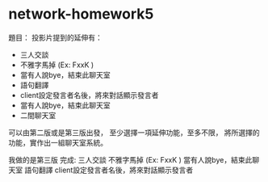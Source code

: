 # network-homework5
題目：
投影片提到的延伸有：
- 三人交談
- 不雅字馬掉 (Ex: FxxK )
- 當有人說bye，結束此聊天室
- 語句翻譯
- client設定發言者名後，將來對話顯示發言者
- 當有人說bye，結束此聊天室
- 二間聊天室

可以由第二版或是第三版出發，
至少選擇一項延伸功能，至多不限，
將所選擇的功能，實作出一組聊天室系統。

我做的是第三版
完成:
  三人交談
  不雅字馬掉 (Ex: FxxK )
  當有人說bye，結束此聊天室
  語句翻譯
  client設定發言者名後，將來對話顯示發言者
  
